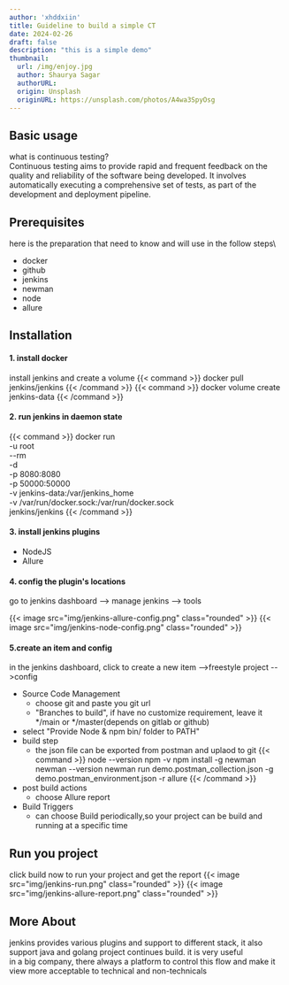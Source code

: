 ```yaml
---
author: 'xhddxiin'
title: Guideline to build a simple CT
date: 2024-02-26
draft: false
description: "this is a simple demo"
thumbnail:
  url: /img/enjoy.jpg
  author: Shaurya Sagar
  authorURL:
  origin: Unsplash
  originURL: https://unsplash.com/photos/A4wa3SpyOsg
---
```

## Basic usage
what is continuous testing? \
Continuous testing aims to provide rapid and frequent feedback on the quality and reliability of the software being 
developed. It involves automatically executing a comprehensive set of tests, as part of the development and deployment 
pipeline.

## Prerequisites
here is the preparation that need to know and will use in the follow steps\
- docker
- github
- jenkins
- newman
- node
- allure
## Installation
#### 1. install docker
install jenkins and create a volume
{{< command >}}
docker pull jenkins/jenkins
{{< /command >}}
{{< command >}}
docker volume create jenkins-data
{{< /command >}}
#### 2. run jenkins in daemon state
{{< command >}}
docker run \
-u root \
--rm \
-d \
-p 8080:8080 \
-p 50000:50000 \
-v jenkins-data:/var/jenkins_home \
-v /var/run/docker.sock:/var/run/docker.sock \
jenkins/jenkins
{{< /command >}}
#### 3. install jenkins plugins
- NodeJS
- Allure
#### 4. config the plugin's locations
go to jenkins dashboard --> manage jenkins --> tools

{{< image src="img/jenkins-allure-config.png" class="rounded" >}}
{{< image src="img/jenkins-node-config.png" class="rounded" >}}

#### 5.create an item and config
in the jenkins dashboard, click to create a new item -->freestyle project -->config
- Source Code Management
  - choose git and paste you git url
  - "Branches to build", if have no customize requirement, leave it */main or */master(depends on gitlab or github)
- select "Provide Node & npm bin/ folder to PATH"
- build step
  - the json file can be exported from postman and uplaod to git
    {{< command >}}
    node --version
    npm -v
    npm install -g newman
    newman --version
    newman run demo.postman_collection.json -g demo.postman_environment.json -r allure
    {{< /command >}}
- post build actions 
  - choose Allure report
- Build Triggers
  - can choose Build periodically,so your project can be build and running at a specific time
## Run you project
click build now to run your project and get the report
{{< image src="img/jenkins-run.png" class="rounded" >}}
{{< image src="img/jenkins-allure-report.png" class="rounded" >}}

## More About
jenkins provides various plugins and support to different stack, it also support java and golang project continues 
build. it is very useful\
in a big company, there always a platform to control this flow and make it view more acceptable to technical and
non-technicals
